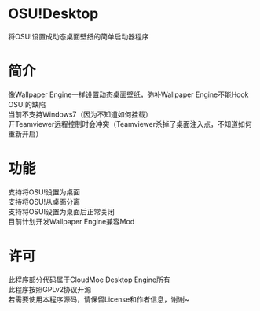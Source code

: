 # OSU!Desktop<br>
将OSU!设置成动态桌面壁纸的简单启动器程序
# 简介<br>
像Wallpaper Engine一样设置动态桌面壁纸，弥补Wallpaper Engine不能Hook OSU!的缺陷<br>
当前不支持Windows7（因为不知道如何挂载）<br>
开Teamviewer远程控制时会冲突（Teamviewer杀掉了桌面注入点，不知道如何重新开启）<br>
# 功能<br>
支持将OSU!设置为桌面<br>
支持将OSU!从桌面分离<br>
支持将OSU!设置为桌面后正常关闭<br>
目前计划开发Wallpaper Engine兼容Mod<br>
# 许可<br>
此程序部分代码属于CloudMoe Desktop Engine所有<br>
此程序按照GPLv2协议开源<br>
若需要使用本程序源码，请保留License和作者信息，谢谢~<br>

